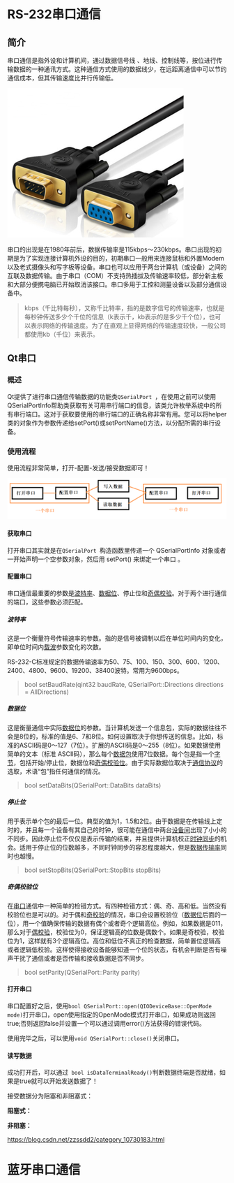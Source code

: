 # RS-232串口通信

## 简介

串口通信是指外设和计算机间，通过数据信号线 、地线、控制线等，按位进行传输数据的一种通讯方式。这种通信方式使用的数据线少，在远距离通信中可以节约通信成本，但其传输速度比并行传输低。

![image-20230317150936281](assets/image-20230317150936281.png)

串口的出现是在1980年前后，数据传输率是115kbps～230kbps。串口出现的初期是为了实现连接计算机外设的目的，初期串口一般用来连接鼠标和外置Modem以及老式摄像头和写字板等设备。串口也可以应用于两台计算机（或设备）之间的互联及数据传输。由于串口（COM）不支持热插拔及传输速率较低，部分新主板和大部分便携电脑已开始取消该接口。串口多用于工控和测量设备以及部分通信设备中。

> kbps（千比特每秒），又称千比特率，指的是数字信号的传输速率，也就是每秒钟传送多少个千位的信息（k表示千，kb表示的是多少千个位），也可以表示网络的传输速度。为了在直观上显得网络的传输速度较快，一般公司都使用kb（千位）来表示。

## Qt串口

### 概述

Qt提供了进行串口通信传输数据的功能类`QSerialPort `，在使用之前可以使用QSerialPortInfo帮助类获取有关可用串行端口的信息，该类允许枚举系统中的所有串行端口。这对于获取要使用的串行端口的正确名称非常有用。您可以将helper类的对象作为参数传递给setPort()或setPortName()方法，以分配所需的串行设备。

### 使用流程

使用流程非常简单，打开-配置-发送/接受数据即可！

![在这里插入图片描述](assets/4764c6ad4ff84a04bf93522a90cf1c3c.png)

#### 获取串口

打开串口其实就是在`QSerialPort `构造函数里传递一个 QSerialPortInfo 对象或者一开始声明一个空参数对象，然后用 setPort() 来绑定一个串口 。

#### 配置串口

串口通信最重要的参数是[波特率](https://baike.baidu.com/item/波特率?fromModule=lemma_inlink)、[数据位](https://baike.baidu.com/item/数据位?fromModule=lemma_inlink)、停止位和[奇偶校验](https://baike.baidu.com/item/奇偶校验?fromModule=lemma_inlink)。对于两个进行通信的端口，这些参数必须匹配。

##### 波特率

这是一个衡量符号传输速率的参数。指的是信号被调制以后在单位时间内的变化，即单位时间内[载波](https://baike.baidu.com/item/载波?fromModule=lemma_inlink)参数变化的次数。

RS-232-C标准规定的数据传输速率为50、75、100、150、300、600、1200、2400、4800、9600、19200、38400波特。常用为9600bps。

>  bool setBaudRate(qint32 baudRate, QSerialPort::Directions directions = AllDirections)

##### 数据位

这是衡量通信中实际[数据位](https://baike.baidu.com/item/数据位/3441892?fromModule=lemma_inlink)的参数。当计算机发送一个信息包，实际的数据往往不会是8位的，标准的值是6、7和8位。如何设置取决于你想传送的信息。比如，标准的ASCII码是0～127（7位）。扩展的ASCII码是0～255（8位）。如果数据使用简单的文本（标准 ASCII码），那么每个[数据包](https://baike.baidu.com/item/数据包?fromModule=lemma_inlink)使用7位数据。每个包是指一个[字节](https://baike.baidu.com/item/字节?fromModule=lemma_inlink)，包括开始/停止位，数据位和[奇偶校验位](https://baike.baidu.com/item/奇偶校验位?fromModule=lemma_inlink)。由于实际数据位取决于[通信协议](https://baike.baidu.com/item/通信协议?fromModule=lemma_inlink)的选取，术语“包”指任何通信的情况。

> bool setDataBits(QSerialPort::DataBits dataBits)

##### 停止位

用于表示单个包的最后一位。典型的值为1，1.5和2位。由于数据是在传输线上定时的，并且每一个设备有其自己的时钟，很可能在通信中两台[设备间](https://baike.baidu.com/item/设备间?fromModule=lemma_inlink)出现了小小的不同步。因此停止位不仅仅是表示传输的结束，并且提供计算机校正[时钟同步](https://baike.baidu.com/item/时钟同步?fromModule=lemma_inlink)的机会。适用于停止位的位数越多，不同时钟同步的容忍程度越大，但是[数据传输率](https://baike.baidu.com/item/数据传输率/603683?fromModule=lemma_inlink)同时也越慢。

> bool setStopBits(QSerialPort::StopBits stopBits)

##### 奇偶校验位

在[串口](https://baike.baidu.com/item/串口?fromModule=lemma_inlink)通信中一种简单的检错方式。有四种检错方式：偶、奇、高和低。当然没有校验位也是可以的。对于偶和[奇校验](https://baike.baidu.com/item/奇校验?fromModule=lemma_inlink)的情况，串口会设置校验位（[数据位](https://baike.baidu.com/item/数据位?fromModule=lemma_inlink)后面的一位），用一个值确保传输的数据有偶个或者奇个逻辑高位。例如，如果数据是011，那么对于[偶校验](https://baike.baidu.com/item/偶校验?fromModule=lemma_inlink)，校验位为0，保证逻辑高的位数是偶数个。如果是奇校验，校验位为1，这样就有3个逻辑高位。高位和低位不真正的检查数据，简单置位逻辑高或者逻辑低校验。这样使得接收设备能够知道一个位的状态，有机会判断是否有噪声干扰了通信或者是否传输和接收数据是否不同步。

> bool setParity(QSerialPort::Parity parity)

#### 打开串口

串口配置好之后，使用`bool QSerialPort::open(QIODeviceBase::OpenMode mode)`打开串口，open使用指定的OpenMode模式打开串口，如果成功则返回true;否则返回false并设置一个可以通过调用error()方法获得的错误代码。

使用完毕之后，可以使用`void QSerialPort::close()`关闭串口。

#### 读写数据

成功打开后，可以通过` bool isDataTerminalReady()`判断数据终端是否就绪，如果是true就可以开始发送数据了！

接受数据分为阻塞和非阻塞式：

**阻塞式：**



**非阻塞：**



https://blog.csdn.net/zzssdd2/category_10730183.html

# 蓝牙串口通信